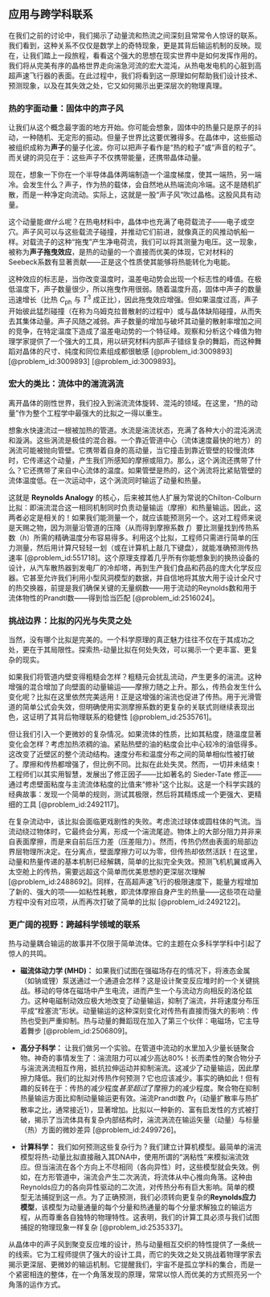 ## 应用与跨学科联系

在我们之前的讨论中，我们揭示了动量流和热流之间深刻且常常令人惊讶的联系。我们看到，这种关系不仅仅是数学上的奇特现象，更是其背后输运机制的反映。现在，让我们踏上一段旅程，看看这个强大的思想在现实世界中是如何发挥作用的。我们将从完美有序的晶格世界走向湍急河流的宏大混沌，从热电发电机的心脏到高超声速飞行器的表面。在此过程中，我们将看到这一原理如何帮助我们设计技术、预测现象，以及在其失效之处，它又如何揭示出更深层次的物理真理。

### 热的字面动量：固体中的声子风

让我们从这个概念最字面的地方开始。你可能会想象，固体中的热量只是原子的抖动，一种随机、无定形的振动。但量子世界比这要优雅得多。在晶体中，这些振动被组织成称为**声子**的量子化波。你可以把声子看作是“热的粒子”或“声音的粒子”。而关键的洞见在于：这些声子不仅携带能量，还携带晶体动量。

现在，想象一下你在一个半导体晶体两端制造一个温度梯度，使其一端热，另一端冷。会发生什么？声子，作为热的载体，会自然地从热端流向冷端。这不是随机扩散，而是一种净定向流动。实际上，这就是一股“声子风”吹过晶格。这股风具有动量。

这个动量能*做什么*呢？在热电材料中，晶体中也充满了电荷载流子——电子或空穴。声子风可以与这些载流子碰撞，并推动它们前进，就像真正的风推动帆船一样。对载流子的这种“拖曳”产生净电荷流，我们可以将其测量为电压。这一现象，被称为**声子拖曳效应**，是热的动量的一个直接而优美的体现，它对材料的Seebeck系数有显著贡献——正是这个性质使其能够将热能转化为电能。

这种效应的标志是，当你改变温度时，温差电动势会出现一个标志性的峰值。在极低温度下，声子数量很少，所以拖曳作用很弱。随着温度升高，固体中声子的数量迅速增长（比热 $C_{\mathrm{ph}}$ 与 $T^3$ 成正比），因此拖曳效应增强。但如果温度过高，声子开始彼此猛烈碰撞（在称为乌姆克拉普散射的过程中）或与晶体缺陷碰撞，从而失去其集体动量。声子风随之减弱。声子数量的增加与破坏其动量的散射率增加之间的竞争，在特定温度下造成了温差电动势的一个特征峰。观察和分析这个峰值为物理学家提供了一个强大的工具，用以研究材料内部声子错综复杂的舞蹈，而这种舞蹈对晶体的尺寸、纯度和同位素组成都很敏感 [@problem_id:3009893] [@problem_id:3009893] [@problem_id:3009893]。

### 宏大的类比：流体中的湍流涡流

离开晶体的刚性世界，我们投入到湍流流体旋转、混沌的领域。在这里，“热的动量”作为整个工程学中最强大的比拟之一得以重生。

想象水快速流过一根被加热的管道。水流是湍流状态，充满了各种大小的混沌涡流和漩涡。这些涡流是极佳的混合器。一个靠近管道中心（流体速度最快的地方）的涡流可能被抛向管壁。它携带着自身的高动量，当它撞击到靠近管壁的较慢流体时，它传递这个动量，产生我们所感知的摩擦或阻力。那么，这个涡流还携带了什么？它还携带了来自中心流体的温度。如果管壁是热的，这个涡流将比紧贴管壁的流体温度低。在一次运动中，这个涡流同时输运了动量和热量。

这就是 **Reynolds Analogy** 的核心，后来被其他人扩展为常说的Chilton-Colburn比拟：即湍流混合这一相同机制同时负责动量输运（摩擦）和热量输运。因此，这两者必定是相关的！如果我们能测量一个，就应该能预测另一个。这对工程师来说是天赐之物，因为测量沿管道的压降（从而得到摩擦系数 $f$）要比测量找到传热系数（$h$）所需的精确温度分布容易得多。利用这个比拟，工程师只需进行简单的压力测量，然后用计算尺轻轻一划（或在计算机上敲几下键盘），就能准确预测传热速率 [@problem_id:551718]。这个原理支撑着几乎所有你能想象到的换热设备的设计，从汽车散热器到发电厂的冷却塔，再到生产我们食品和药品的庞大化学反应器。它甚至允许我们利用小型风洞模型的数据，并自信地将其放大用于设计全尺寸的热交换器，前提是我们确保关键的无量纲数——用于流动的Reynolds数和用于流体物性的Prandtl数——得到恰当匹配 [@problem_id:2516024]。

### 挑战边界：比拟的闪光与失灵之处

当然，没有哪个比拟是完美的。一个科学原理的真正魅力往往不仅在于其成功之处，更在于其局限性。探索热-动量比拟在何处失效，可以揭示一个更丰富、更复杂的现实。

如果我们将管道内壁变得粗糙会怎样？粗糙元会扰乱流动，产生更多的湍流。这种增强的混合增加了向壁面的动量输运——摩擦力随之上升。那么，传热会发生什么变化呢？比拟在这里依然完美适用！正是这增强的湍流也促进了传热。用于光滑管道的简单公式会失效，但明确使用实测摩擦系数的更复杂的关联式则继续表现出色，这证明了其背后物理联系的稳健性 [@problem_id:2535761]。

但让我们引入一个更微妙的复杂情况。如果流体的性质，比如其粘度，随温度显著变化会怎样？考虑加热浓稠的油。紧贴热壁的油的粘度会比中心较冷的油低得多。这改变了近壁区的整个流动结构。速度分布和温度分布之间的简单相似性被打破了。摩擦和传热都增强了，但比例不同。比拟在此处失灵。然而，一切并未结束！工程师们以其实用智慧，发展出了修正因子——比如著名的 Sieder-Tate 修正——通过考虑壁面粘度与主流流体粘度的比值来“修补”这个比拟。这是一个科学实践的经典故事：发现一个简单的规则，测试其极限，然后将其精炼成一个更强大、更精细的工具 [@problem_id:2492117]。

在复杂流动中，该比拟会面临更戏剧性的失败。考虑流过球体或圆柱体的气流。当流动绕过物体时，它最终会分离，形成一个湍流尾迹。物体上的大部分阻力并非来自表面摩擦，而是来自前后压力差（压差阻力）。然而，传热仍然由表面的局部边界层物理所决定。在分离点，壁面摩擦力可以为零，但传热却依然活跃！在这里，动量和热量传递的基本机制已经解耦，简单的比拟完全失效。预测飞机机翼或再入太空舱上的传热，需要远超这个简单而优美思想的更深层次理解 [@problem_id:2488692]。同样，在高超声速飞行的极限速度下，能量方程增加了新的、强大的项——如粘性耗散，即流体摩擦自身产生的热量——这些项在动量方程中没有对应项，从而再次打破了简单的比拟 [@problem_id:2492122]。

### 更广阔的视野：跨越科学领域的联系

热与动量耦合输运的故事并不仅限于简单流体。它的主题在众多科学学科中引起了惊人的共鸣。

-   **磁流体动力学 (MHD)：** 如果我们试图在强磁场存在的情况下，将液态金属（如钠或锂）泵送通过一个通道会怎样？这是设计聚变反应堆时的一个关键挑战。移动的导体在磁场中产生电流，进而产生一个与流动方向相反的洛伦兹力。这种电磁制动效应极大地改变了动量输运，抑制了湍流，并将速度分布压平成“栓塞流”形状。动量输运的这种深刻变化对传热有直接而强大的影响：传热也受到严重抑制。热与动量的舞蹈现在加入了第三个伙伴：电磁场，它主导着舞步 [@problem_id:2506809]。

-   **高分子科学：** 让我们做另一个实验。在管道中流动的水里加入少量长链聚合物。神奇的事情发生了：湍流阻力可以减少高达80%！长而柔性的聚合物分子与湍流涡流相互作用，抵抗拉伸运动并抑制湍流。这减少了动量输运，因此摩擦力降低。我们的比拟对传热作何预测？它也应该减少。事实的确如此！但有趣的反转在于：传热的减少程度*甚至超过*了摩擦力的减少程度。聚合物在抑制热量输运方面比抑制动量输运更有效。湍流Prandtl数 $Pr_t$（动量扩散率与热扩散率之比，通常接近1），显著增加。比拟以一种新的、富有启发性的方式被打破，揭示了当流体具有复杂内部结构时，湍流涡流在输运矢量（动量）与标量（热）方面的微妙差异 [@problem_id:2499726]。

-   **计算科学：** 我们如何预测这些复杂行为？我们建立计算机模型。最简单的湍流模型将热-动量比拟直接融入其DNA中，使用所谓的“涡粘性”来模拟湍流效应。但当湍流在各个方向上不尽相同（各向异性）时，这些模型就会失效。例如，在方形管道中，湍流会产生二次涡流，将流体从中心推向角落。这种由Reynolds应力的各向异性驱动的二次流，对传热分布有巨大影响。简单的模型无法捕捉到这一点。为了正确预测，我们必须转向更复杂的**Reynolds应力模型**，该模型为动量通量的每个分量和热通量的每个分量求解独立的输运方程，从而尊重各自独特的物理特性。这表明，我们的计算工具必须与我们试图捕捉的物理现象一样复杂 [@problem_id:2535337]。

从晶体中的声子风到聚变反应堆的设计，热与动量相互交织的特性提供了一条统一的线索。它为工程师提供了强大的设计工具，而它的失效之处又挑战着物理学家去揭示更深层、更微妙的输运机制。它提醒我们，宇宙不是孤立学科的集合，而是一个紧密相连的整体，在一个角落发现的原理，常常以惊人而优美的方式照亮另一个角落的运作方式。